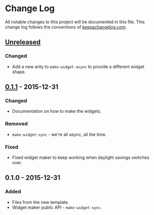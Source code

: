 # Change Log
All notable changes to this project will be documented in this file. This change log follows the conventions of [keepachangelog.com](http://keepachangelog.com/).

## [Unreleased][unreleased]
### Changed
- Add a new arity to `make-widget-async` to provide a different widget shape.

## [0.1.1] - 2015-12-31
### Changed
- Documentation on how to make the widgets.

### Removed
- `make-widget-sync` - we're all async, all the time.

### Fixed
- Fixed widget maker to keep working when daylight savings switches over.

## 0.1.0 - 2015-12-31
### Added
- Files from the new template.
- Widget maker public API - `make-widget-sync`.

[unreleased]: https://github.com/your-name/nice_strings/compare/0.1.1...HEAD
[0.1.1]: https://github.com/your-name/nice_strings/compare/0.1.0...0.1.1
